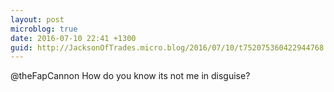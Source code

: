 ```yaml
---
layout: post
microblog: true
date: 2016-07-10 22:41 +1300
guid: http://JacksonOfTrades.micro.blog/2016/07/10/t752075360422944768.html
---
```

@theFapCannon How do you know its not me in disguise?
